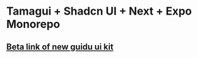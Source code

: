 # Tamagui + Shadcn UI + Next + Expo Monorepo

## [Beta link of new guidu ui kit](https://guidu-native-fumadocs.vercel.app/)
